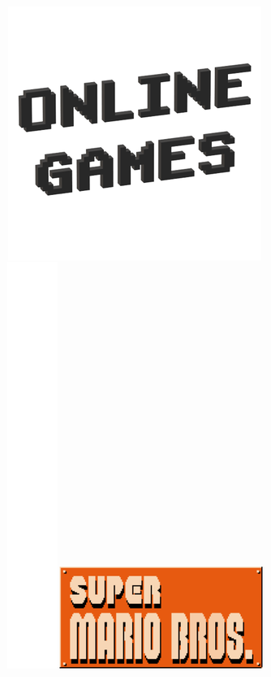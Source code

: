 <p align="center">
  <img src="Images/Icon/Online Games.png" />
  <img src="Images/Materiel/Ligne.png" width="100" height="800" />
  <img src="Images/Icon/Super Mario Bros..png" a="https://supermario-game.com/mario-game/mobilemario.html" width="400" height="200" />
</p>


